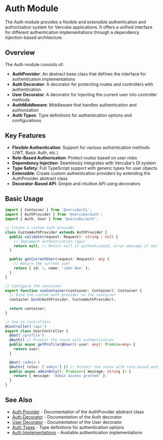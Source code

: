 # Auth Module

The Auth module provides a flexible and extensible authentication and authorization system for Vercube applications. It offers a unified interface for different authentication implementations through a dependency injection-based architecture.

## Overview

The Auth module consists of:

- **AuthProvider**: An abstract base class that defines the interface for authentication implementations
- **Auth Decorator**: A decorator for protecting routes and controllers with authentication
- **User Decorator**: A decorator for injecting the current user into controller methods
- **AuthMiddleware**: Middleware that handles authentication and authorization
- **Auth Types**: Type definitions for authentication options and configurations

## Key Features

- **Flexible Authentication**: Support for various authentication methods (JWT, Basic Auth, etc.)
- **Role-Based Authorization**: Protect routes based on user roles
- **Dependency Injection**: Seamlessly integrates with Vercube's DI system
- **Type Safety**: Full TypeScript support with generic types for user objects
- **Extensible**: Create custom authentication providers by extending the AuthProvider abstract class
- **Decorator-Based API**: Simple and intuitive API using decorators

## Basic Usage

```typescript
import { Container } from '@vercube/di';
import { AuthProvider } from '@vercube/auth';
import { Auth, User } from '@vercube/auth';

// Create a custom auth provider
class CustomAuthProvider extends AuthProvider {
  public validate(request: Request): string | null {
    // Implement authentication logic
    return null; // Return null if authenticated, error message if not
  }

  public getCurrentUser(request: Request): any {
    // Return the current user
    return { id: 1, name: 'John Doe' };
  }
}

// Configure the container
export function useContainer(container: Container): Container {
  // Bind the custom auth provider to the container
  container.bind(AuthProvider, CustomAuthProvider);
  
  return container;
}

// Use in controllers
@Controller('/api')
export class UserController {
  @Get('/profile')
  @Auth() // Protect the route with authentication
  public async getProfile(@User() user: any): Promise<any> {
    return user;
  }

  @Get('/admin')
  @Auth({ roles: ['admin'] }) // Protect the route with role-based authorization
  public async adminOnly(): Promise<{ message: string }> {
    return { message: 'Admin access granted' };
  }
}
```

## See Also

- [Auth Provider](./auth-provider.md) - Documentation of the AuthProvider abstract class
- [Auth Decorator](./auth-decorator.md) - Documentation of the Auth decorator
- [User Decorator](./user-decorator.md) - Documentation of the User decorator
- [Auth Types](./auth-types.md) - Type definitions for authentication options
- [Auth Implementations](./auth-implementations.md) - Available authentication implementations